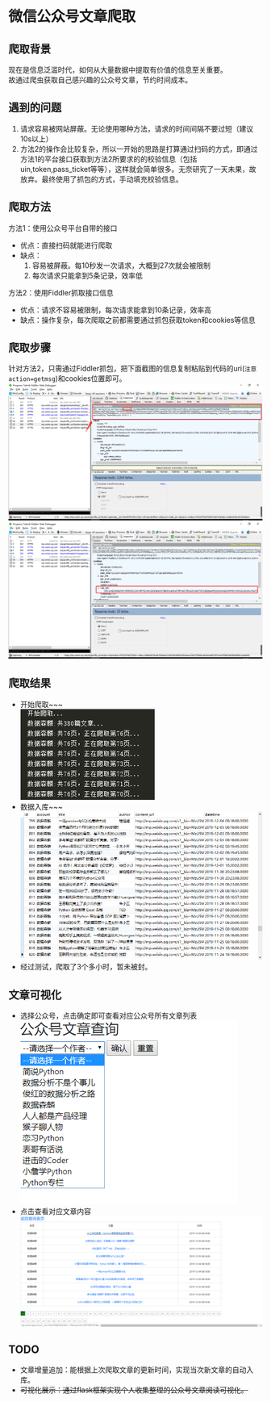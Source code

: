 # 微信公众号文章爬取
## 爬取背景
现在是信息泛滥时代，如何从大量数据中提取有价值的信息至关重要。  
故通过爬虫获取自己感兴趣的公众号文章，节约时间成本。

## 遇到的问题
1. 请求容易被网站屏蔽。无论使用哪种方法，请求的时间间隔不要过短（建议10s以上）
2. 方法2的操作会比较复杂，所以一开始的思路是打算通过扫码的方式，即通过方法1的平台接口获取到方法2所要求的的校验信息（包括uin,token,pass_ticket等等），这样就会简单很多。无奈研究了一天未果，故放弃。最终使用了抓包的方式，手动填充校验信息。

## 爬取方法
方法1：使用公众号平台自带的接口
- 优点：直接扫码就能进行爬取
- 缺点：
  1. 容易被屏蔽。每10秒发一次请求，大概到27次就会被限制  
  2. 每次请求只能拿到5条记录，效率低

方法2：使用Fiddler抓取接口信息
- 优点：请求不容易被限制，每次请求能拿到10条记录，效率高
- 缺点：操作复杂，每次爬取之前都需要通过抓包获取token和cookies等信息

## 爬取步骤
针对方法2，只需通过Fiddler抓包，把下面截图的信息复制粘贴到代码的uri(``注意action=getmsg``)和cookies位置即可。  
![image](https://github.com/huangym1/Wx_Article_Spider/blob/master/images/微信截图_20191206232247.png)
![image](https://github.com/huangym1/Wx_Article_Spider/blob/master/images/微信截图_20191206232337.png)

## 爬取结果
- 开始爬取~~~  
![image](https://github.com/huangym1/Wx_Article_Spider/blob/master/images/微信截图_20191204131456.png)  
- 数据入库~~~  
![image](https://github.com/huangym1/Wx_Article_Spider/blob/master/images/微信截图_20191206232707.png)  
- 经过测试，爬取了3个多小时，暂未被封。

## 文章可视化
- 选择公众号，点击确定即可查看对应公众号所有文章列表  
![image](https://github.com/huangym1/Wx_Article_Spider/blob/master/images/微信截图_20191212213314.png)
- 点击查看对应文章内容  
![image](https://github.com/huangym1/Wx_Article_Spider/blob/master/images/微信截图_20191212213359.png)

## TODO
- 文章增量追加：能根据上次爬取文章的更新时间，实现当次新文章的自动入库。
- ~~可视化展示：通过flask框架实现个人收集整理的公众号文章阅读可视化。~~
